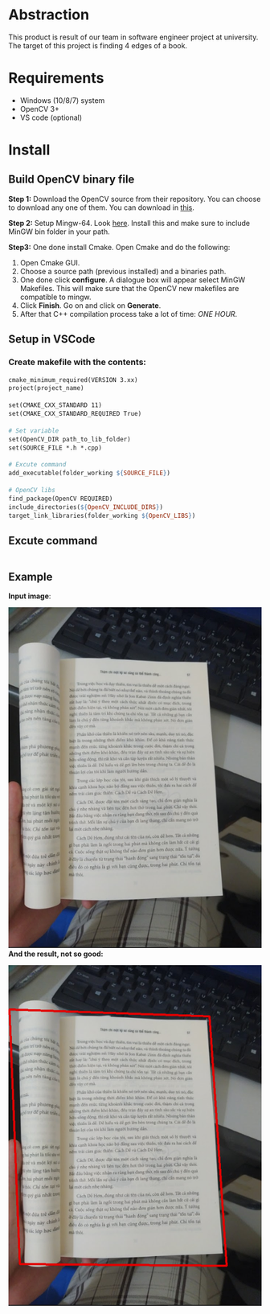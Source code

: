 # Abstraction
This product is result of our team in software engineer project at university. The target of this project is finding 4 edges of a book.

# Requirements
* Windows (10/8/7) system
* OpenCV 3+
* VS code (optional)

# Install
## Build OpenCV binary file

**Step 1:** Download the OpenCV source from their repository. You can choose to download any one of them. You can download in [this](github.com/opencv/opencv/releases).

**Step 2:** Setup Mingw-64. Look [here](https://sourceforge.net/projects/mingw-w64/files/). Install this and make sure to include MinGW bin folder in your path.

**Step3:** One done install Cmake. Open Cmake and do the following:

1. Open Cmake GUI.
2. Choose a source path (previous installed) and a binaries path.
3. One done click **configure**. A dialogue box will appear select MinGW Makefiles. This will make sure that the OpenCV new makefiles are compatible to mingw.
4. Click **Finish**. Go on and click on **Generate**.
5. After that C++ compilation process take a lot of time: *ONE HOUR*.
## Setup in VSCode
### Create makefile with the contents:
```makefile
cmake_minimum_required(VERSION 3.xx)
project(project_name)

set(CMAKE_CXX_STANDARD 11)
set(CMAKE_CXX_STANDARD_REQUIRED True)

# Set variable
set(OpenCV_DIR path_to_lib_folder)
set(SOURCE_FILE *.h *.cpp)

# Excute command
add_executable(folder_working ${SOURCE_FILE})

# OpenCV libs
find_package(OpenCV REQUIRED)
include_directories(${OpenCV_INCLUDE_DIRS})
target_link_libraries(folder_working ${OpenCV_LIBS})
```
## Excute command
```bash
```

## Example
**Input image**:

![input image](./data/picture3.png) 
**And the result, not so good:**

![result image](./data/detect.png)
